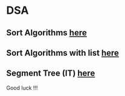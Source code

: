# DSA
## Sort Algorithms [here](https://github.com/nxhawk/SortAlgorithms)
## Sort Algorithms with list [here](https://github.com/nxhawk/Sort-Algorithms_LIST)
## Segment Tree (IT) [here](https://github.com/nxhawk/segment-tree)

Good luck !!!
